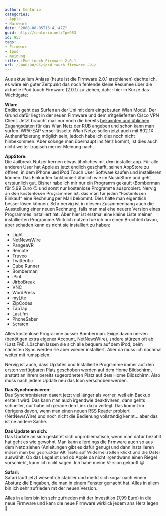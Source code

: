```yaml
---
author: Centurio
categories:
- Apple
- Hardware
date: "2008-08-05T16:41:47Z"
guid: http://centurio.net/?p=953
id: 953
tags:
- Firmware
- Ipod
- meinung
title: iPod touch Firmware 2.0.1
url: /2008/08/05/ipod-touch-firmware-201/
---
```

Aus aktuellem Anlass (heute ist die Firmware 2.0.1 erschienen) dachte ich, es wäre ein guter Zeitpunkt das noch fehlende kleine Resümee über die aktuelle iPod touch Firmware (2.0.1) zu ziehen, daher hier in Kürze das Wichtigste:

**Wlan:**  
Endlich geht das Surfen an der Uni mit dem eingebauten Wlan Modul. Der Grund dafür liegt in der neuen Firmware und dem mitgelieferten Cisco VPN Client. Jetzt braucht man nur noch die bereits [bekannten und üblichen Zugangsdaten](http://www.rz.ruhr-uni-bochum.de/dienste/netze/wlan/) für das Wlan Netz der RUB angeben und schon kann man surfen. WPA-EAP verschlüsselte Wlan Netze sollen jetzt auch mit 802.1X Authentifizierung möglich sein, jedoch habe ich dies noch nicht hinbekommen. Aber solange man überhaupt ins Netz kommt, ist dies auch nicht weiter tragisch meiner Meinung nach.

**AppStore:**  
Die Jailbreak Nutzer kennen etwas ähnliches mit dem installer.app. Für alle anderen User hat Apple es jetzt endlich geschafft, seinen AppStore zu öffnen, in dem iPhone und iPod Touch User Software kaufen und installieren können. Das Einkaufen funktioniert ähnlich wie im MusicStore und geht erstaunlich gut. Bisher habe ich mir nur ein Programm gekauft (Bomberman für 5,99 Euro 😉 und sonst nur kostenlose Programme ausprobiert. Nervig an den kostenlosen Programmen ist, das man für jeden "kostenlosen Einkauf&#8220; eine Rechnung per Mail bekommt. Dies hätte man eigentlich besser lösen können. Sehr nervig ist in diesem Zusammenhang auch die Ausstellung einer neuen Rechnung, falls man mal eine neuere Version eines Programmes installiert hat. Aber hier ist erstmal eine kleine Liste meiner installierten Programme. Wirklich nutzen tue ich nur einen Bruchteil davon, aber schaden kann es nicht sie installiert zu haben:

  * Light
  * NetNewsWire
  * PangeaVR
  * Remote
  * Truveo
  * Twitterific
  * Cube Runner
  * Bomberman
  * iPint
  * JirboBreak
  * VNC
  * WordPress
  * myLite
  * ZipCodes
  * TapTap
  * Last.fm
  * PhoneSaber
  * Scratch

Alles kostenlose Programme ausser Bomberman. Enige davon nerven (benötigen extra eigenen Account, NetNewsWire), andere stürzen oft ab (Last.FM). Löschen lassen sie sich alle bequem auf dem iPod, beim nächsten Sync werden sie aber wieder installiert. Aber da muss ich nochmal weiter mit rumspielen.

Nervig ist auch, dass Updates und Installierte Programme immer auf den ersten verfügbaren Platz geschoben werden auf dem Home Bildschirm, anstatt an ihrem bereits zugeordneten Platz auf dem Home Bildschirm. Also muss nach jedem Update neu das Icon verschoben werden.

**Das Synchronisieren:**  
Das Synchronisieren dauert jetzt viel länger als vorher, weil ein Backup erstellt wird. Das kann man auch irgendwie deaktivieren, dann gehts schneller, nur habe ich gerade den Link dazu verlegt. Das kommt im übrigens davon, wenn man einen neuen RSS Reader probiert (NetNewsWire) und noch nicht die Bedienung vollständig kennt... aber das ist ne andere Sache.

**Das Update an sich:**  
Das Update an sich gestaltet sich unproblematisch, wenn man dafür bezahlt hat geht es wie gewohnt. Man kann allerdings die Firmware auch so aus dem Netz ziehen (Anleitungen gibt es dafür genug) und dann installieren indem man bei gedrückter Alt Taste auf Widerherstellen klickt und die Datei auswählt. Ob das Legal ist und ob Apple da nicht irgendwann einen Riegel vorschiebt, kann ich nicht sagen. Ich habe meine Version gekauft 😉

**Safari:**  
Safari läuft jetzt wesentlich stabiler und merkt sich sogar nach einem Absturz die Eingaben, die man in einem Fenster gemacht hat. Alles in allem bin ich sehr zufrieden mit der neuen Version.

Alles in allem bin ich sehr zufrieden mit der Investition (7,99 Euro) in die neue Firmware und kann die neue Firmware wirklich jedem ans Herz legen 🙂